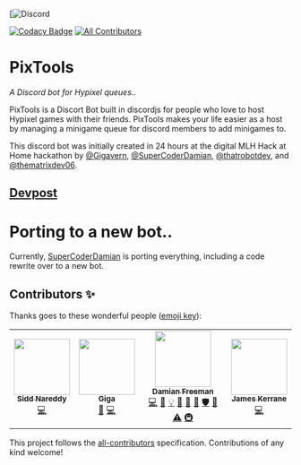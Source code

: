 [![Discord](https://discordapp.com/widget?id=708570243638755328&theme=dark)

[![Codacy Badge](https://api.codacy.com/project/badge/Grade/8755fad425e049b9b55ea0e40d9a3c60)](https://app.codacy.com/gh/P2PHackClub/PixTools?utm_source=github.com&utm_medium=referral&utm_content=P2PHackClub/PixTools&utm_campaign=Badge_Grade_Dashboard) <!-- ALL-CONTRIBUTORS-BADGE:START - Do not remove or modify this section --> [![All Contributors](https://img.shields.io/badge/all_contributors-4-orange.svg?style=flat-square)](#contributors-) <!-- ALL-CONTRIBUTORS-BADGE:END -->

# PixTools
*A Discord bot for Hypixel queues..*

PixTools is a Discort Bot built in discordjs for people who love to host Hypixel games with their friends. PixTools makes your life easier as a host by managing a minigame queue for discord members to add minigames to.

This discord bot was initially created in 24 hours at the digital MLH Hack at Home hackathon by [@Gigavern](https://github.com/Gigavern), [@SuperCoderDamian](https://github.com/SuperCoderDamian), [@thatrobotdev](https://github.com/thatrobotdev), and [@thematrixdev06](https://github.com/thematrixdev06). 

## [Devpost](https://devpost.com/software/pixtools-a-discord-bot-for-hypixel-queues)

# Porting to a new bot..
Currently, [SuperCoderDamian](https://github.com/SuperCoderDamian) is porting everything, including a code rewrite over to a new bot.

## Contributors ✨

Thanks goes to these wonderful people ([emoji key](https://allcontributors.org/docs/en/emoji-key)):

<!-- ALL-CONTRIBUTORS-LIST:START - Do not remove or modify this section -->
<!-- prettier-ignore-start -->
<!-- markdownlint-disable -->
<table>
  <tr>
    <td align="center"><a href="https://github.com/thematrixdev06"><img src="https://avatars3.githubusercontent.com/u/58618229?v=4" width="100px;" alt=""/><br /><sub><b>Sidd Nareddy</b></sub></a><br /><a href="https://github.com/P2PHackClub/PixTools/commits?author=thematrixdev06" title="Code">💻</a></td>
    <td align="center"><a href="https://github.com/Gigavern"><img src="https://avatars0.githubusercontent.com/u/34492600?v=4" width="100px;" alt=""/><br /><sub><b>Giga</b></sub></a><br /><a href="#design-Gigavern" title="Design">🎨</a> <a href="https://github.com/P2PHackClub/PixTools/commits?author=Gigavern" title="Code">💻</a></td>
    <td align="center"><a href="https://scorz.me"><img src="https://avatars3.githubusercontent.com/u/59120701?v=4" width="100px;" alt=""/><br /><sub><b>Damian Freeman</b></sub></a><br /><a href="https://github.com/P2PHackClub/PixTools/commits?author=SuperCoderDamian" title="Code">💻</a> <a href="https://github.com/P2PHackClub/PixTools/issues?q=author%3ASuperCoderDamian" title="Bug reports">🐛</a> <a href="#example-SuperCoderDamian" title="Examples">💡</a> <a href="#ideas-SuperCoderDamian" title="Ideas, Planning, & Feedback">🤔</a> <a href="#maintenance-SuperCoderDamian" title="Maintenance">🚧</a> <a href="#projectManagement-SuperCoderDamian" title="Project Management">📆</a> <a href="#security-SuperCoderDamian" title="Security">🛡️</a> <a href="#tool-SuperCoderDamian" title="Tools">🔧</a> <a href="https://github.com/P2PHackClub/PixTools/commits?author=SuperCoderDamian" title="Tests">⚠️</a> <a href="#infra-SuperCoderDamian" title="Infrastructure (Hosting, Build-Tools, etc)">🚇</a></td>
    <td align="center"><a href="http://thatrobot.dev"><img src="https://avatars0.githubusercontent.com/u/18013689?v=4" width="100px;" alt=""/><br /><sub><b>James Kerrane</b></sub></a><br /><a href="https://github.com/P2PHackClub/PixTools/commits?author=thatrobotdev" title="Code">💻</a></td>
  </tr>
</table>

<!-- markdownlint-enable -->
<!-- prettier-ignore-end -->
<!-- ALL-CONTRIBUTORS-LIST:END -->

This project follows the [all-contributors](https://github.com/all-contributors/all-contributors) specification. Contributions of any kind welcome!
